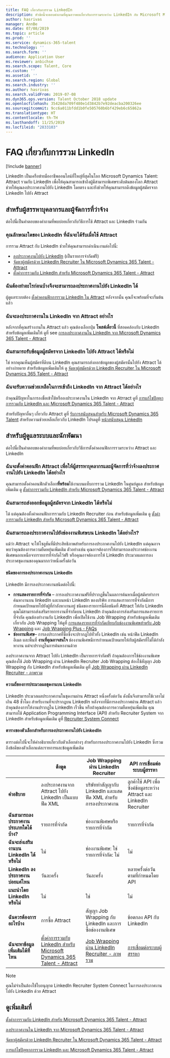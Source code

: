 ```yaml
---
title: FAQ เกี่ยวกับการรวม LinkedIn
description: หัวข้อนี้จะตอบคำถามที่คุณอาจพบเกี่ยวกับการรวมระหว่าง LinkedIn กับ Microsoft Microsoft Dynamics 365 Talent - Attract
author: hasrivas
manager: AnnBe
ms.date: 07/08/2019
ms.topic: article
ms.prod: ''
ms.service: dynamics-365-talent
ms.technology: ''
ms.search.form: ''
audience: Application User
ms.reviewer: anbichse
ms.search.scope: Talent, Core
ms.custom: ''
ms.assetid: ''
ms.search.region: Global
ms.search.industry: ''
ms.author: hasrivas
ms.search.validFrom: 2019-07-08
ms.dyn365.ops.version: Talent October 2018 update
ms.openlocfilehash: 35428da709f480e1d3842b7e92deacba200326ee
ms.sourcegitcommit: 9cc6a011bfdd1b0fe505760b6bf429eb6c65862a
ms.translationtype: HT
ms.contentlocale: th-TH
ms.lasthandoff: 11/25/2019
ms.locfileid: "2833103"
---
```

# <a name="linkedin-integration-faq"></a>FAQ เกี่ยวกับการรวม LinkedIn

[!include [banner](includes/banner.md)]

LinkedIn เป็นเครือข่ายมืออาชีพออนไลน์ที่ใหญ่ที่สุดในโลก Microsoft Dynamics Talent: Attract รวมกับ LinkedIn เพื่อให้คุณสามารถเข้าถึงผู้มีสามารถพิเศษระดับต้นของโลก Attract ช่วยให้คุณลงประกาศงานไปยัง LinkedIn โดยตรง และยังช่วยให้คุณสามารถดึงข้อมูลผู้สมัครจาก LinkedIn ไปยัง Attract

## <a name="for-recruiters-and-hiring-managers"></a>สำหรับผู้สรรหาบุคลากรและผู้จัดการที่ว่าจ้าง

ต่อไปนี้เป็นคำตอบของคำถามที่พบบ่อยเกี่ยวกับวิธีการใช้ Attract และ LinkedIn ร่วมกัน

### <a name="what-linkedin-features-do-i-get-with-attract"></a>คุณลักษณะใดของ LinkedIn ที่ฉันจะได้รับเมื่อใช้ Attract

การรวม Attract กับ LinkedIn ช่วยให้คุณสามารถดำเนินงานต่อไปนี้:

- [ลงประกาศงานไปยัง LinkedIn](./attract-post-jobs-to-linkedin.md) (เป็นรายการจำกัดฟรี)
- [จัดหาผู้สมัครด้วย LinkedIn Recruiter ใน Microsoft Dynamics 365 Talent - Attract](./attract-linkedin-recruiter.md#export-linkedin-candidates-to-attract-with-one-click)
- [ตั้งค่าการรวมกับ LinkedIn สำหรับ Microsoft Dynamics 365 Talent - Attract](./attract-admin-linkedin.md#set-up-apply-with-linkedin-in-attract)

### <a name="what-do-i-need-before-i-can-post-jobs-to-linkedin"></a>ฉันต้องทำอะไรก่อนบ้างจึงจะสามารถลงประกาศงานไปยัง LinkedIn ได้

ผู้ดูแลระบบต้อง [ตั้งค่าคอนฟิกการรวม LinkedIn ใน Attract](./attract-admin-linkedin.md#configure-job-posting-to-linkedin) หลังจากนั้น คุณก็จะพร้อมที่จะเริ่มต้นแล้ว

### <a name="how-do-i-post-jobs-to-linkedin-from-attract"></a>ฉันจะลงประกาศงานใน LinkedIn จาก Attract อย่างไร

หลังจากที่คุณสร้างงานใน Attract แล้ว คุณต้องเลือกปุ่ม **โพสต์เดี๋ยวนี้** ที่สอดคล้องกับ LinkedIn สำหรับข้อมูลเพิ่มเติมให้ ดูที่ see [การลงประกาศงานใน LinkedIn จาก Microsoft Dynamics 365 Talent - Attract](./attract-post-jobs-to-linkedin.md#post-jobs-to-linkedin)

### <a name="can-i-get-candidate-information-from-linkedin-into-attract"></a>ฉันสามารถรับข้อมูลผู้สมัครจาก LinkedIn ไปยัง Attract ได้หรือไม่

ใช่ หากคุณเห็นผู้สมัครที่ดีบน LinkedIn คุณสามารถส่งออกข้อมูลของผู้สมัครนั้นไปยัง Attract ได้อย่างง่ายดาย สำหรับข้อมูลเพิ่มเติมให้ ดู [จัดหาผู้สมัครด้วย LinkedIn Recruiter ใน Microsoft Dynamics 365 Talent - Attract](attract-linkedin-recruiter.md)

### <a name="how-can-i-get-help-accessing-linkedin-from-attract"></a>ฉันจะรับความช่วยเหลือในการเข้าถึง LinkedIn จาก Attract ได้อย่างไร

ถ้าคุณมีปัญหาในการลงชื่อเข้าใช้หรือลงประกาศงานใน LinkedIn จาก Atrract ดูที่ [การแก้ไขปัญหาการรวมกับ LinkedIn และ Microsoft Dynamics 365 Talent - Attract](./attract-troubleshoot-linkedin.md)

สำหรับปัญหาอื่นๆ เกี่ยวกับ Attract ดูที่ [รับการสนับสนุนสำหรับ Microsoft Dynamics 365 Talent](./talent-support.md) สำหรับความช่วยเหลือเกี่ยวกับ LinkedIn โปรดดูที่ [หน้าสนับสนุน LinkedIn](https://www.linkedin.com/help)

## <a name="for-admins-and-developers"></a>สำหรับผู้ดูแลระบบและนักพัฒนา

ต่อไปนี้เป็นคำตอบของคำถามที่พบบ่อยเกี่ยวกับวิธีการตั้งค่าคอนฟิกการรวมระหว่าง Attract และ LinkedIn

### <a name="how-do-i-configure-attract-so-that-recruiters-and-hiring-managers-can-post-jobs-to-linkedin"></a>ฉันจะตั้งค่าคอนฟิก Attract เพื่อให้ผู้สรรหาบุคลากรและผู้จัดการที่ว่าจ้างลงประกาศงานไปยัง LinkedIn ได้อย่างไร

คุณสามารถตั้งค่าคอนฟิกตัวเลือก**ที่พร้อม**ใช้งานบนแท็บการรวม LinkedIn ในศูนย์ดูแล สำหรับข้อมูลเพิ่มเติม ดู [ตั้งค่าการรวมกับ LinkedIn สำหรับ Microsoft Dynamics 365 Talent - Attract](./attract-admin-linkedin.md)

### <a name="can-i-export-candidate-information-from-linkedin"></a>ฉันสามารถส่งออกข้อมูลผู้สมัครจาก LinkedIn ได้หรือไม่

ได้ แต่คุณต้องตั้งค่าคอนฟิกการรวมกับ LinkedIn Recruiter ก่อน สำหรับข้อมูลเพิ่มเติม ดู [ตั้งค่าการรวมกับ LinkedIn สำหรับ Microsoft Dynamics 365 Talent - Attract](./attract-admin-linkedin.md)

### <a name="how-can-i-post-jobs-to-premium-job-slots-on-linkedin"></a>ฉันสามารถลงประกาศงานไปยังช่องงานพิเศษบน LinkedIn ได้อย่างไร?

แม้ว่า Attract จะให้โซลูชันที่มีประสิทธิภาพสำหรับการลงประกาศงานไปยัง LinkedIn แต่คุณอาจพบว่าคุณต้องการความยืดหยุ่นเพิ่มเติม ตัวอย่างเช่น คุณอาจต้องการให้สามารถลงประกาศช่องงานพิเศษนอกเหนือจากรายการที่จำกัดไว้ฟรี หรือคุณอาจต้องการให้ LinkedIn ประมวลผลการลงประกาศชุดงานของคุณมากกว่าหนึ่งครั้งต่อวัน

#### <a name="types-of-linkedin-job-posts"></a>ชนิดของการลงประกาศงานบน LinkedIn

LinkedIn มีการลงประกาศงานชนิดต่อไปนี้:

- **การแสดงรายการที่จำกัด** – การลงประกาศงานฟรีที่ปรากฏขึ้นในผลการค้นหาเมื่อผู้สมัครทำการค้นหางานบน linkedIn และบนหน้า LinkedIn ของบริษัท การแสดงรายการที่จำกัดมีการกำหนดเป้าหมายไปยังผู้ที่กำลังหางานอยู่ ชนิดของรายการนี้คือชนิดที่ Attract ให้กับ LinkedIn คุณไม่สามารถส่งเสริมรายการงานที่จำกัดบน LinkedIn ถ้าคุณต้องการส่งเสริมการแสดงรายการที่จำกัด คุณต้องทำงานกับ LinkedIn เพื่อเปิดใช้งาน Job Wrapping สำหรับข้อมูลเพิ่มเติมเกี่ยวกับ Job Wrapping ให้ดูที่ [การแสดงรายการที่จำกัดเทียบกับช่องงานพิเศษสำหรับ Job Wrapping](https://www.linkedin.com/help/recruiter/answer/79049/limited-listings-vs-premium-job-slots-for-job-wrapping) และ [Job Wrapping Plus - FAQs](https://www.linkedin.com/help/recruiter/answer/79050/job-wrapping-frequently-asked-questions)
- **ช่องงานพิเศษ**– การลงประกาศที่ซื้อซึ่งจะปรากฏไปทั่วทั้ง LinkedIn เช่น หน้าฟีด LinkedIn อีเมล และพื้นที่ **งานที่คุณอาจสนใจ** ช่องงานพิเศษมีการกำหนดเป้าหมายให้กับผู้สมัครที่ไม่ได้กำลังหางาน แต่จะปรากฏในการค้นหางานด้วย

ลงประกาศงานจาก Attract ไปยัง LinkedIn เป็นรายการจำกัดฟรี ถ้าคุณต้องการใช้ช่องงานพิเศษ คุณต้องใช้ Job Wrapping ผ่าน LinkedIn Recruiter Job Wrapping ต้องใช้สัญญา Job Wrapping กับ LinkedIn สำหรับข้อมูลเพิ่มเติม ดูที่ [Job Wrapping ผ่าน LinkedIn Recruiter - ภาพรวม](https://www.linkedin.com/help/recruiter/answer/79037)

#### <a name="frequency-of-batch-processing-on-linkedin"></a>ความถี่ของการประมวลผลชุดงานบน LinkedIn

LinkedIn ประมวลผลประกาศงานในชุดงานผ่าน Attract หนึ่งครั้งต่อวัน ดังนั้นจึงสามารถใช้เวลาไม่เกิน 48 ชั่วโมง สำหรับงานที่จะปรากฏบน LinkedIn หลังจากที่มีการลงประกาศผ่าน Attract แล้ว ถ้าคุณต้องการให้งานปรากฎใน LinkedIn เร็วขึ้น หรือถ้าคุณต้องการความยืดหยุ่นเพิ่มเติม คุณสามารถใช้ Application Programming Interface (API) สำหรับ Recruiter System จาก LinkedIn สำหรับข้อมูลเพิ่มเติม ดูที่ [Recruiter System Connect](https://docs.microsoft.com/linkedin/talent/recruiter-system-connect)

#### <a name="table-of-options-for-job-posting-to-linkedin"></a>ตารางของตัวเลือกสำหรับการลงประกาศงานไปยัง LinkedIn

ตารางต่อไปนี้จะให้คำอธิบายเกี่ยวกับตัวเลือกต่างๆ สำหรับการลงประกาศงานไปยัง LinkedIn ซึ่งรวมถึงข้อดีของตัวเลือกแต่ละรายการและข้อมูลเพิ่มเติม

|  | ดึงดูด | Job Wrapping ผ่าน LinkedIn Recruiter | API การเชื่อมต่อระบบผู้สรรหา |
|---|---|---|---|
| **คำอธิบาย** | ลงประกาศงานจาก Attract ไปยัง LinkedIn เป็นแบบฟีด XML | บริษัททำสัญญากับ LinkedIn และแสดฟีด XML สำหรับการลงประกาศงาน | ลูกค้าใช้ API เพื่อซิงค์ข้อมูลระหว่าง Attract และ LinkedIn Recruiter |
| **ฉันสามารถลงประกาศงานประเภทใดได้บ้าง?** | รายการที่จำกัด | ช่องงานพิเศษหรือรายการที่จำกัด | รายการที่จำกัด |
| **ฉันจะส่งเสริมงานบน LinkedIn ได้หรือไม่** | ไม่ | ช่องงานพิเศษ: ใช่<br>รายการที่จำกัด: ไม่ | ไม่ |
| **LinkedIn ลงประกาศงานบ่อยแค่ไหน** | วันละครั้ง | วันละครั้ง | หลายครั้งต่อวันตามที่กำหนดโดย API |
| **แนะนำโดย LinkedIn หรือไม่** | ไม่ | ใช่ | ไม่ |
| **ฉันควรต้องการอะไรบ้าง** | การซื้อ Attract | สัญญา Job Wrapping กับ LinkedIn และการซื้อช่องงานพิเศษ | ข้อตกลง API กับ LinkedIn | 
| **ฉันจะหาข้อมูลเพิ่มเติมได้ที่ไหน** | [ตั้งค่าการรวมกับ LinkedIn สำหรับ Microsoft Dynamics 365 Talent - Attract](./attract-admin-linkedin.md) | [Job Wrapping ผ่าน LinkedIn Recruiter - ภาพรวม](https://www.linkedin.com/help/recruiter/answer/79037) | [การเชื่อมต่อระบบผู้สรรหา](https://docs.microsoft.com/linkedin/talent/recruiter-system-connect) |

> [!NOTE]
> คุณไม่จำเป็นต้องใช้ใบอนุญาต LinkedIn Recruiter System Connect ในการลงประกาศงานไปยัง LinkedIn ด้วย Attract

## <a name="see-also"></a>ดูเพิ่มเติมที่

[ตั้งค่าการรวมกับ LinkedIn สำหรับ Microsoft Dynamics 365 Talent - Attract](./attract-admin-linkedin.md)

[ลงประกาศงานใน LinkedIn จาก Microsoft Dynamics 365 Talent - Attract](./attract-post-jobs-to-linkedin.md)

[จัดหาผู้สมัครด้วย LinkedIn Recruiter ใน Microsoft Dynamics 365 Talent - Attract](./attract-linkedin-recruiter.md)

[การแก้ไขปัญหาการรวม LinkedIn และ Microsoft Dynamics 365 Talent - Attract](./attract-troubleshoot-linkedin.md)
